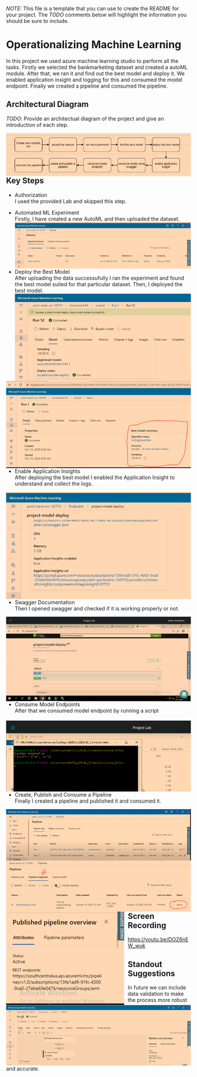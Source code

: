 *NOTE:* This file is a template that you can use to create the README for your project. The *TODO* comments below will highlight the information you should be sure to include.


# Operationalizing Machine Learning  

In this project we used azure machine learning studio to perform all the tasks. Firstly we selected the bankmarketing dataset and created a autoML module. After that, we ran it and find out the best model and deploy it. We enabled application insight and logging for this and consumed the model endpoint. Finally we created a pipeline and consumed the pipeline. 

## Architectural Diagram
*TODO*: Provide an architectual diagram of the project and give an introduction of each step.

<img src="https://github.com/Gil-Joa/nd00333_AZMLND_C2/blob/master/starter_files/architectural%20diagram.PNG"
     alt="Diagram"
     style="float: left; margin-right: 10px;" />

## Key Steps
- Authorization  
I used the provided Lab and skipped this step.

- Automated ML Experiment  
Firstly, I have created a new AutoML and then uploaded the dataset. 
<img src="https://github.com/Gil-Joa/nd00333_AZMLND_C2/blob/master/starter_files/registered%20dataset.PNG"
     alt="dataset"
     style="float: left; margin-right: 10px;" />
     
- Deploy the Best Model  
After uploading the data successufully I ran the experiment and found the best model suited for that particular dataset. Then, I deployed the best model.
<img src="https://github.com/Gil-Joa/nd00333_AZMLND_C2/blob/master/starter_files/model%20deployed.PNG"
     alt="model deployed"
     style="float: left; margin-right: 10px;" />
     
 <img src="https://github.com/Gil-Joa/nd00333_AZMLND_C2/blob/master/starter_files/best%20model.PNG"
     alt="best model"
     style="float: left; margin-right: 10px;" />
     
     
- Enable Application Insights  
After deploying the best model I enabled the Application Insight to understand and collect the logs.

<img src="https://github.com/Gil-Joa/nd00333_AZMLND_C2/blob/master/starter_files/application%20insight%20enabled.PNG"
     alt="app insight"
     style="float: left; margin-right: 10px;" />
     
- Swagger Documentation  
Then I opened swagger and checked if it is working properly or not.

<img src="https://github.com/Gil-Joa/nd00333_AZMLND_C2/blob/master/starter_files/swagger%20api.PNG"
     alt="swagger"
     style="float: left; margin-right: 10px;" />
     
- Consume Model Endpoints  
After that we consumed model endpoint by running a script

<img src="https://github.com/Gil-Joa/nd00333_AZMLND_C2/blob/master/starter_files/endpoint%20json.PNG"
     alt="consume endpoint"
     style="float: left; margin-right: 10px;" />
     
- Create, Publish and Consume a Pipeline  
Finally I created a pipeline and published it and consumed it. 

<img src="https://github.com/Gil-Joa/nd00333_AZMLND_C2/blob/master/starter_files/pipeline.PNG"
     alt="pipeline"
     style="float: left; margin-right: 10px;" />
     
     
 <img src="https://github.com/Gil-Joa/nd00333_AZMLND_C2/blob/master/starter_files/active%20pipeline%20endpoint.PNG"
     alt="completed"
     style="float: left; margin-right: 10px;" />
     
 <img src="https://github.com/Gil-Joa/nd00333_AZMLND_C2/blob/master/starter_files/published%20pipeline%20overview%201.PNG"
     alt="BMD automl"
     style="float: left; margin-right: 10px;" />
     
 <img src="https://github.com/Gil-Joa/nd00333_AZMLND_C2/blob/master/starter_files/ML%20Studio%20Run.PNG"
     alt="completedd"
     style="float: left; margin-right: 10px;" />

## Screen Recording
https://youtu.be/DOZ6nEW_wuk

## Standout Suggestions
In future we can include data validation to make the process more robust and accurate.
